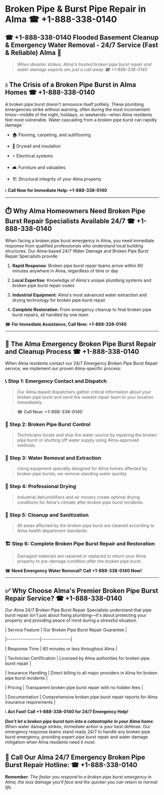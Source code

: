 # Broken Pipe & Burst Pipe Repair in Alma ☎ +1-888-338-0140  
## ☎ +1-888-338-0140 Flooded Basement Cleanup & Emergency Water Removal - 24/7 Service (Fast & Reliable) Alma 🚨  

> *When disaster strikes, Alma's trusted broken pipe burst repair and water damage experts are just a call away ☎ +1-888-338-0140*  

## 💧 The Crisis of a Broken Pipe Burst in Alma Homes ☎ +1-888-338-0140  

A broken pipe burst doesn't announce itself politely. These plumbing emergencies strike without warning, often during the most inconvenient times—middle of the night, holidays, or weekends—when Alma residents feel most vulnerable. Water cascading from a broken pipe burst can rapidly damage:  

* 🏠 Flooring, carpeting, and subflooring  
* 🧱 Drywall and insulation  
* ⚡ Electrical systems  
* 🛋️ Furniture and valuables  
* 🏗️ Structural integrity of your Alma property  

📞 **Call Now for Immediate Help: +1-888-338-0140**  

---  

## ⏱️ Why Alma Homeowners Need Broken Pipe Burst Repair Specialists Available 24/7 ☎ +1-888-338-0140  

When facing a broken pipe burst emergency in Alma, you need immediate response from qualified professionals who understand local building structures. Our Alma-based 24/7 Water Damage and Broken Pipe Burst Repair Specialists provide:  

1. **Rapid Response**: Broken pipe burst repair teams arrive within 60 minutes anywhere in Alma, regardless of time or day  
2. **Local Expertise**: Knowledge of Alma's unique plumbing systems and broken pipe burst repair codes  
3. **Industrial Equipment**: Alma's most advanced water extraction and drying technology for broken pipe burst repair  
4. **Complete Restoration**: From emergency cleanup to final broken pipe burst repairs, all handled by one team  

☎ **For Immediate Assistance, Call Now: +1-888-338-0140**  

---  

## 🔧 The Alma Emergency Broken Pipe Burst Repair and Cleanup Process ☎ +1-888-338-0140  

When Alma residents contact our 24/7 Emergency Broken Pipe Burst Repair service, we implement our proven Alma-specific process:  

### 📞 Step 1: Emergency Contact and Dispatch  
> Our Alma-based dispatchers gather critical information about your broken pipe burst and send the nearest repair team to your location immediately.  
> ☎ **Call Now: +1-888-338-0140**  

### 🚿 Step 2: Broken Pipe Burst Control  
> Technicians locate and stop the water source by repairing the broken pipe burst or shutting off water supply using Alma-approved methods.  

### 🌊 Step 3: Water Removal and Extraction  
> Using equipment specially designed for Alma homes affected by broken pipe bursts, we remove standing water quickly.  

### 💨 Step 4: Professional Drying  
> Industrial dehumidifiers and air movers create optimal drying conditions for Alma's climate after broken pipe burst incidents.  

### 🧼 Step 5: Cleanup and Sanitization  
> All areas affected by the broken pipe burst are cleaned according to Alma health department standards.  

### 🏗️ Step 6: Complete Broken Pipe Burst Repair and Restoration  
> Damaged materials are repaired or replaced to return your Alma property to pre-damage condition after the broken pipe burst.  

☎ **Need Emergency Water Removal? Call +1-888-338-0140 Now!**  

---  

## ✅ Why Choose Alma's Premier Broken Pipe Burst Repair Service? ☎ +1-888-338-0140  

Our Alma 24/7 Broken Pipe Burst Repair Specialists understand that pipe burst repair isn't just about fixing plumbing—it's about protecting your property and providing peace of mind during a stressful situation.  

| Service Feature | Our Broken Pipe Burst Repair Guarantee |  
|-----------------|---------------|  
| Response Time | 60 minutes or less throughout Alma |  
| Technician Certification | Licensed by Alma authorities for broken pipe burst repair |  
| Insurance Handling | Direct billing to all major providers in Alma for broken pipe burst incidents |  
| Pricing | Transparent broken pipe burst repair with no hidden fees |  
| Documentation | Comprehensive broken pipe burst repair reports for Alma insurance requirements |  

📞 **Act Fast! Call +1-888-338-0140 for 24/7 Emergency Help!**  

***Don't let a broken pipe burst turn into a catastrophe in your Alma home.*** When water damage strikes, immediate action is your best defense. Our emergency response teams stand ready 24/7 to handle any broken pipe burst emergency, providing expert pipe burst repair and water damage mitigation when Alma residents need it most.  

## 📱 Call Our Alma 24/7 Emergency Broken Pipe Burst Repair Hotline: ☎ +1-888-338-0140  

**Remember**: *The faster you respond to a broken pipe burst emergency in Alma, the less damage you'll face and the quicker you can return to normal life.*